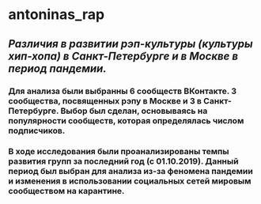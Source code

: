 # antoninas_rap

## _*Различия в развитии рэп-культуры (культуры хип-хопа) в Санкт-Петербурге и в Москве в период пандемии.*_



### Для анализа были выбранны 6 сообществ ВКонтакте. 3 сообщества, посвященных рэпу в Москве и 3 в Санкт-Петербурге. Выбор был сделан, основываясь на популярности сообществ, которая определялась числом подписчиков.

### В ходе исследования были проанализированы темпы развития групп за последний год (с 01.10.2019). Данный период был выбран для анализа из-за феномена пандемии и изменения в использовании социальных сетей мировым сообществом на карантине. 

